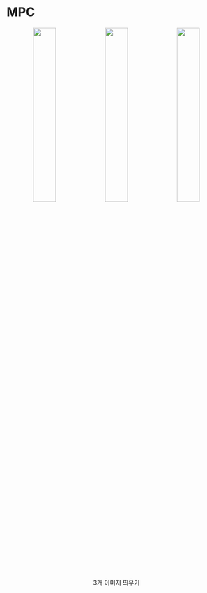 # MPC

<p align="center">
  <img src="![image](https://github.com/donstrave/MPC/assets/97787858/728acc05-50fc-413a-a93d-dff1cccc3891)
" align="center" width="32%">
  <img src="![image](https://github.com/donstrave/MPC/assets/97787858/1190fac5-8262-4ca5-b698-9f999694fac5)
" align="center" width="32%">
  <img src="![image](https://github.com/donstrave/MPC/assets/97787858/92765261-8b43-40fc-a4f5-cdf395b86973)
" align="center" width="32%">
  <figcaption align="center">3개 이미지 띄우기</figcaption>
</p>


